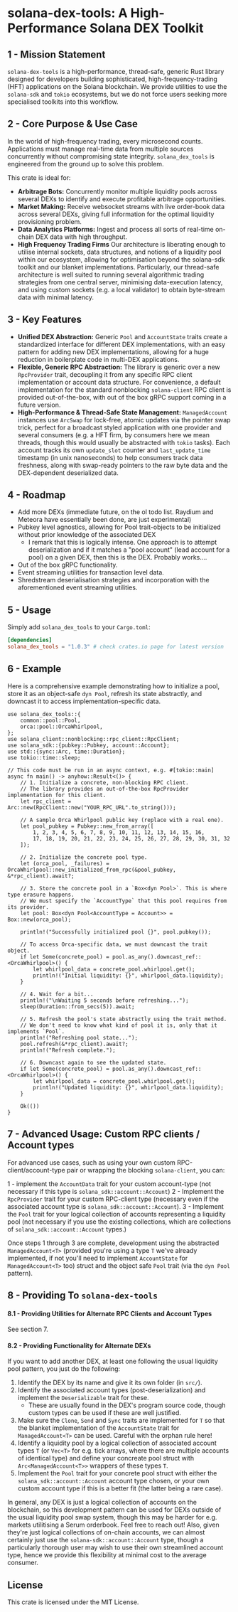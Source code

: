 # solana-dex-tools: A High-Performance Solana DEX Toolkit

## 1 - Mission Statement

`solana-dex-tools` is a high-performance, thread-safe, generic Rust library designed for developers building sophisticated, high-frequency-trading (HFT) applications on the Solana blockchain. We provide utilities to use the `solana-sdk` and `tokio` ecosystems, but we do not force users seeking more specialised toolkits into this workflow. 

## 2 - Core Purpose & Use Case

In the world of high-frequency trading, every microsecond counts. Applications must manage real-time data from multiple sources concurrently without compromising state integrity. `solana_dex_tools` is engineered from the ground up to solve this problem.

This crate is ideal for:
-   **Arbitrage Bots:** Concurrently monitor multiple liquidity pools across several DEXs to identify and execute profitable arbitrage opportunities.
-   **Market Making:** Receive websocket streams with live order-book data across several DEXs, giving full information for the optimal liquidity provisioning problem.
-   **Data Analytics Platforms:** Ingest and process all sorts of real-time on-chain DEX data with high throughput.
-   **High Frequency Trading Firms** Our architecture is liberating enough to utilise internal sockets, data structures, and notions of a liquidity pool within our ecosystem, allowing for optimisation beyond the solana-sdk toolkit and our blanket implementations. Particularly, our thread-safe architecture is well suited to running several algorithmic trading strategies from one central server, minimising data-execution latency, and using custom sockets (e.g. a local validator) to obtain byte-stream data with minimal latency. 

## 3 - Key Features

-   **Unified DEX Abstraction:** Generic `Pool` and `AccountState` traits create a standardized interface for different DEX implementations, with an easy pattern for adding new DEX implementations, allowing for a huge reduction in boilerplate code in multi-DEX applications.
-   **Flexible, Generic RPC Abstraction:** The library is generic over a new `RpcProvider` trait, decoupling it from any specific RPC client implementation or account data structure. For convenience, a default implementation for the standard nonblocking `solana-client` RPC client is provided out-of-the-box, with out of the box gRPC support coming in a future version.
-   **High-Performance & Thread-Safe State Management:** `ManagedAccount` instances use `ArcSwap` for lock-free, atomic updates via the pointer swap trick, perfect for a broadcast styled application with one provider and several consumers (e.g. a HFT firm, by consumers here we mean threads, though this would usually be abstracted with `tokio` tasks). Each account tracks its own `update_slot` counter and `last_update_time` timestamp (in unix nanoseconds) to help consumers track data freshness, along with swap-ready pointers to the raw byte data and the DEX-dependent deserialized data.

## 4 - Roadmap 

- Add more DEXs (immediate future, on the ol todo list. Raydium and Meteora have essentially been done, are just experimental)
- Pubkey level agnostics, allowing for Pool trait-objects to be initialized without prior knowledge of the associated DEX
    - I remark that this is logically intense. One approach is to attempt deserialization and if it matches a "pool account" (lead account for a pool) on a given DEX, then this is the DEX. Probably works....
- Out of the box gRPC functionality.
- Event streaming utilities for transaction level data.
- Shredstream deserialisation strategies and incorporation with the aforementioned event streaming utilities.

## 5 - Usage

Simply add `solana_dex_tools` to your `Cargo.toml`:
```toml
[dependencies]
solana_dex_tools = "1.0.3" # check crates.io page for latest version
```

## 6 - Example

Here is a comprehensive example demonstrating how to initialize a pool, store it as an object-safe `dyn Pool`, refresh its state abstractly, and downcast it to access implementation-specific data.

```rust,ignore
use solana_dex_tools::{
    common::pool::Pool,
    orca::pool::OrcaWhirlpool,
};
use solana_client::nonblocking::rpc_client::RpcClient;
use solana_sdk::{pubkey::Pubkey, account::Account};
use std::{sync::Arc, time::Duration};
use tokio::time::sleep;

// This code must be run in an async context, e.g. #[tokio::main]
async fn main() -> anyhow::Result<()> {
    // 1. Initialize a concrete, non-blocking RPC client.
    // The library provides an out-of-the-box RpcProvider implementation for this client.
    let rpc_client = Arc::new(RpcClient::new("YOUR_RPC_URL".to_string()));

    // A sample Orca Whirlpool public key (replace with a real one).
    let pool_pubkey = Pubkey::new_from_array([
        1, 2, 3, 4, 5, 6, 7, 8, 9, 10, 11, 12, 13, 14, 15, 16,
        17, 18, 19, 20, 21, 22, 23, 24, 25, 26, 27, 28, 29, 30, 31, 32
    ]);

    // 2. Initialize the concrete pool type.
    let (orca_pool, _failures) = OrcaWhirlpool::new_initialized_from_rpc(&pool_pubkey, &*rpc_client).await?;

    // 3. Store the concrete pool in a `Box<dyn Pool>`. This is where type erasure happens.
    // We must specify the `AccountType` that this pool requires from its provider.
    let pool: Box<dyn Pool<AccountType = Account>> = Box::new(orca_pool);

    println!("Successfully initialized pool {}", pool.pubkey());

    // To access Orca-specific data, we must downcast the trait object.
    if let Some(concrete_pool) = pool.as_any().downcast_ref::<OrcaWhirlpool>() {
        let whirlpool_data = concrete_pool.whirlpool.get();
        println!("Initial liquidity: {}", whirlpool_data.liquidity);
    }

    // 4. Wait for a bit...
    println!("\nWaiting 5 seconds before refreshing...");
    sleep(Duration::from_secs(5)).await;

    // 5. Refresh the pool's state abstractly using the trait method.
    // We don't need to know what kind of pool it is, only that it implements `Pool`.
    println!("Refreshing pool state...");
    pool.refresh(&*rpc_client).await?;
    println!("Refresh complete.");

    // 6. Downcast again to see the updated state.
    if let Some(concrete_pool) = pool.as_any().downcast_ref::<OrcaWhirlpool>() {
        let whirlpool_data = concrete_pool.whirlpool.get();
        println!("Updated liquidity: {}", whirlpool_data.liquidity);
    }

    Ok(())
}
```
## 7 - Advanced Usage: Custom RPC clients / Account types

For advanced use cases, such as using your own custom RPC-client/account-type pair or wrapping the blocking `solana-client`, you can: 

1 - implement the `AccountData` trait for your custom account-type (not necessary if this type is `solana_sdk::account::Account`)
2 - Implement the `RpcProvider` trait for your custom RPC-client type (necessary even if the associated account type is `solana_sdk::account::Account`). 
3 - Implement the `Pool` trait for your logical collection of accounts representing a liquidity pool (not necessary if you use the existing collections, which are collections of `solana_sdk::account::Account` types.)

Once steps 1 through 3 are complete, development using the abstracted `ManagedAccount<T>` (provided you're using a type `T` we've already implemented, if not you'll need to implement `AccountState` for `ManagedAccount<T>` too) struct and the object safe `Pool` trait (via the `dyn Pool` pattern). 

## 8 - Providing To `solana-dex-tools` 

#### 8.1 - Providing Utilities for Alternate RPC Clients and Account Types 

See section 7. 

#### 8.2 - Providing Functionality for Alternate DEXs 

If you want to add another DEX, at least one following the usual liquidity pool pattern, you just do the following: 

1. Identify the DEX by its name and give it its own folder (in `src/`). 
2. Identify the associated account types (post-deserialization) and implement the `Deserializable` trait for these. 
    - These are usually found in the DEX's program source code, though custom types can be used if these are well justified. 
3. Make sure the `Clone`, `Send` and `Sync` traits are implemented for `T` so that the blanket implementation of the  `AccountState` trait for `ManagedAccount<T>` can be used. Careful with the orphan rule here! 
4. Identify a liquidity pool by a logical collection of associated account types `T` (or `Vec<T>` for e.g. tick arrays, where there are multiple accounts of identical type) and define your concreate pool struct with `Arc<ManagedAccount<T>>` wrappers of these types `T`. 
5. Implement the `Pool` trait for your concrete pool struct with either the `solana_sdk::account::Account` account type chosen, or your own custom account type if this is a better fit (the latter being a rare case). 

In general, any DEX is just a logical collection of accounts on the blockchain, so this development pattern can be used for DEXs outside of the usual liquidity pool swap system, though this may be harder for e.g. markets utilitising a Serum orderbook. Feel free to reach out! Also, given they're just logical collections of on-chain accounts, we can almost certainly just use the `solana-sdk::account::Account` type, though a particularly thorough user may wish to use their own streamlined account type, hence we provide this flexibility at minimal cost to the average consumer. 

## License

This crate is licensed under the MIT License.
